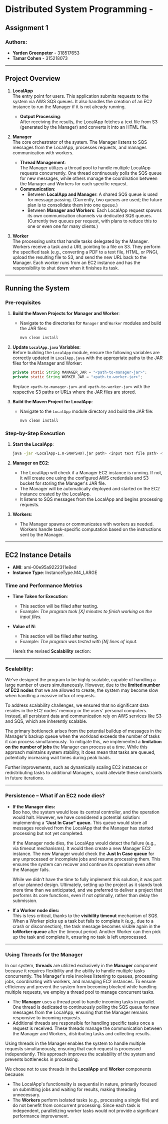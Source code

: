 # Distributed System Programming -

## Assignment 1

### Authors:

- **Yarden Greenpeter** - 318517653
- **Tamar Cohen** - 315218073

---

## Project Overview

1. **LocalApp**  
   The entry point for users. This application submits requests to the system via AWS SQS queues. It also handles the creation of an EC2 instance to run the Manager if it is not already running.

   - **Output Processing**:  
     After receiving the results, the LocalApp fetches a text file from S3 (generated by the Manager) and converts it into an HTML file.

2. **Manager**  
   The core orchestrator of the system. The Manager listens to SQS messages from the LocalApp, processes requests, and manages communication with workers.

   - **Thread Management**:  
     The Manager utilizes a thread pool to handle multiple LocalApp requests concurrently. One thread continuously polls the SQS queue for new messages, while others manage the coordination between the Manager and Workers for each specific request.
   - **Communication**:
     - Between **LocalApp and Manager**: A shared SQS queue is used for message passing. (Currently, two queues are used; the future plan is to consolidate them into one queue.)
     - Between **Manager and Workers**: Each LocalApp request spawns its own communication channels via dedicated SQS queues. (Currently two queues per request, with plans to reduce this to one or even one for many clients.)

3. **Worker**  
   The processing units that handle tasks delegated by the Manager. Workers receive a task and a URL pointing to a file on S3. They perform the specified task (e.g., converting a PDF to a text file, HTML, or PNG), upload the resulting file to S3, and send the new URL back to the Manager. Each worker runs from an EC2 instance and has the responsibility to shut down when it finishes its task.

---

## Running the System

### Pre-requisites

1. **Build the Maven Projects for Manager and Worker**:

   - Navigate to the directories for `Manager` and `Worker` modules and build the JAR files:
     ```bash
     mvn clean install
     ```

2. **Update `LocalApp.java` Variables**:  
   Before building the `LocalApp` module, ensure the following variables are correctly updated in `LocalApp.java` with the appropriate paths to the JAR files for the Manager and Worker:

   ```java
   private static String MANAGER_JAR = "<path-to-manager-jar>";
   private static String WORKER_JAR = "<path-to-worker-jar>";
   ```

   Replace `<path-to-manager-jar>` and `<path-to-worker-jar>` with the respective S3 paths or URLs where the JAR files are stored.

3. **Build the Maven Project for LocalApp**:
   - Navigate to the `LocalApp` module directory and build the JAR file:
     ```bash
     mvn clean install
     ```

### Step-by-Step Execution

1. **Start the LocalApp**:

   ```bash
   java -jar <LocalApp-1.0-SNAPSHOT.jar path> <input text file path> <output file name> <num of lines per worker> <terminate - not must>
   ```

2. **Manager on EC2**:

   - The LocalApp will check if a Manager EC2 instance is running. If not, it will create one using the configured AWS credentials and S3 bucket for storing the Manager's JAR file.
   - The Manager will be automatically deployed and started on the EC2 instance created by the LocalApp.
   - It listens to SQS messages from the LocalApp and begins processing requests.

3. **Workers**:
   - The Manager spawns or communicates with workers as needed. Workers handle task-specific computation based on the instructions sent by the Manager.

---

## EC2 Instance Details

- **AMI**: ami-00e95a9222311e8ed
- **Instance Type**: InstanceType.M4_LARGE

### Time and Performance Metrics

- **Time Taken for Execution**:

  - This section will be filled after testing.
  - Example: _The program took [X] minutes to finish working on the input files._

- **Value of N**:

  - This section will be filled after testing.
  - Example: _The program was tested with [N] lines of input._

  Here’s the revised **Scalability** section:

---

### **Scalability**:

We've designed the program to be highly scalable, capable of handling a large number of users simultaneously. However, due to the **limited number of EC2 nodes** that we are allowed to create, the system may become slow when handling a massive influx of requests.

To address scalability challenges, we ensured that no significant data resides in the EC2 nodes' memory or the users' personal computers. Instead, all persistent data and communication rely on AWS services like S3 and SQS, which are inherently scalable.

The primary bottleneck arises from the potential buildup of messages in the Manager's backup queue when the workload exceeds the number of tasks it can process simultaneously. To mitigate this, we implemented a **limitation on the number of jobs** the Manager can process at a time. While this approach maintains system stability, it does mean that tasks are queued, potentially increasing wait times during peak loads.

Further improvements, such as dynamically scaling EC2 instances or redistributing tasks to additional Managers, could alleviate these constraints in future iterations.

---

### Persistence – What if an EC2 node dies?

- **If the Manager dies:**  
   Boo hoo, the system would lose its central controller, and the operation would halt. However, we have considered a potential solution: implementing a **"Just In Case" queue.** This queue would store all messages received from the LocalApp that the Manager has started processing but not yet completed.

  If the Manager node dies, the LocalApp would detect the failure (e.g., via timeout mechanisms). It would then create a new Manager EC2 instance. The new Manager would check the **Just In Case queue** for any unprocessed or incomplete jobs and resume processing them. This ensures the system can recover and continue its operation even after the Manager fails.

  While we didn’t have the time to fully implement this solution, it was part of our planned design. Ultimately, setting up the project as it stands took more time than we anticipated, and we preferred to deliver a project that performs its core functions, even if not optimally, rather than delay the submission.

- **If a Worker node dies:**  
   This is less critical, thanks to the **visibility timeout** mechanism of SQS. When a Worker picks up a task but fails to complete it (e.g., due to a crash or disconnection), the task message becomes visible again in the **toWorker queue** after the timeout period. Another Worker can then pick up the task and complete it, ensuring no task is left unprocessed.

---

### Using Threads for the Manager

In our system, **threads** are utilized exclusively in the **Manager** component because it requires flexibility and the ability to handle multiple tasks concurrently. The Manager's role involves listening to queues, processing jobs, coordinating with workers, and managing EC2 instances. To ensure efficiency and prevent the system from becoming blocked while handling multiple requests, we employ a thread pool to manage concurrent tasks.

- The **Manager** uses a thread pool to handle incoming tasks in parallel. One thread is dedicated to continuously polling the SQS queue for new messages from the LocalApp, ensuring that the Manager remains responsive to incoming requests.
- Additional threads are responsible for handling specific tasks once a request is received. These threads manage the communication between the Manager and Workers, distributing tasks and collecting results.

Using threads in the Manager enables the system to handle multiple requests simultaneously, ensuring that each request is processed independently. This approach improves the scalability of the system and prevents bottlenecks in processing.

We chose not to use threads in the **LocalApp** and **Worker** components because:

- The LocalApp's functionality is sequential in nature, primarily focused on submitting jobs and waiting for results, making threading unnecessary.
- The **Workers** perform isolated tasks (e.g., processing a single file) and do not benefit from concurrent processing. Since each task is independent, parallelizing worker tasks would not provide a significant performance improvement.
